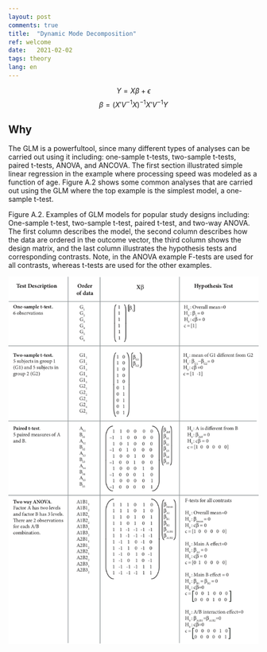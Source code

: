 ```yaml
---
layout: post
comments: true
title:  "Dynamic Mode Decomposition"
ref: welcome
date:   2021-02-02
tags: theory
lang: en
---
```

$$Y = X\beta + \epsilon$$
$$\beta = (X'V^{-1}X)^{-1}X'V^{-1}Y$$

## Why
The GLM is a powerfultool, since many different types of analyses can be carried out
using it including: one-sample t-tests, two-sample t-tests, paired t-tests, ANOVA,
and ANCOVA. The first section illustrated simple linear regression in the example
where processing speed was modeled as a function of age. Figure A.2 shows some
common analyses that are carried out using the GLM where the top example is
the simplest model, a one-sample t-test.

Figure A.2. Examples of GLM models for popular study designs including: One-sample t-test, two-sample
t-test, paired t-test, and two-way ANOVA. The first column describes the model, the second
column describes how the data are ordered in the outcome vector, the third column shows
the design matrix, and the last column illustrates the hypothesis tests and corresponding
contrasts. Note, in the ANOVA example F-tests are used for all contrasts, whereas t-tests are
used for the other examples.

![Prediction](/jupyternb/image/DesignMatrices.png)